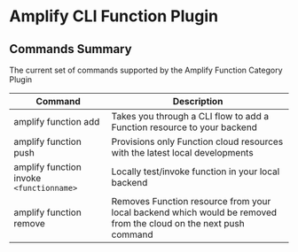 # Amplify CLI Function Plugin

## Commands Summary

The current set of commands supported by the Amplify Function Category Plugin

| Command              | Description |
| --- | --- |
| amplify function add | Takes you through a CLI flow to add a Function resource to your backend   |
| amplify function push | Provisions only Function cloud resources with the latest local developments  |
| amplify function invoke `<functionname>` | Locally test/invoke function in your local backend  |
| amplify function remove | Removes Function resource from your local backend which would be removed from the cloud on the next push command |
